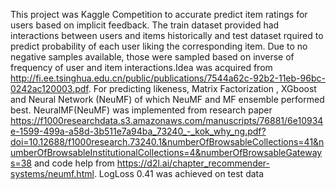 
This project was Kaggle Competition to accurate predict item ratings for users based on implicit feedback. The train dataset provided had interactions between users and items historically and test dataset rquired to predict probability of each user liking the corresponding item. Due to no negative samples available, those were sampled based on inverse of frequency of  user and item interactions.Idea was acquired from http://fi.ee.tsinghua.edu.cn/public/publications/7544a62c-92b2-11eb-96bc-0242ac120003.pdf.
For predicting likeness, Matrix Factorization , XGboost and Neural Network (NeuMF) of which NeuMF and MF ensemble performed best. NeuralMF(NeuMF) was implemented from research paper
https://f1000researchdata.s3.amazonaws.com/manuscripts/76881/6e10934e-1599-499a-a58d-3b511e7a94ba_73240_-_kok_why_ng.pdf?doi=10.12688/f1000research.73240.1&numberOfBrowsableCollections=41&numberOfBrowsableInstitutionalCollections=4&numberOfBrowsableGateways=38
and code help from https://d2l.ai/chapter_recommender-systems/neumf.html. 
LogLoss 0.41 was achieved on test data
